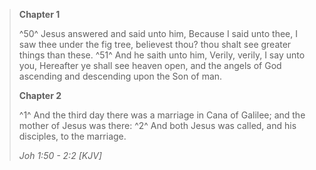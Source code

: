 > **Chapter 1**
> 
> ^50^ Jesus answered and said unto him, Because I said unto thee, I saw thee under the fig tree, believest thou? thou shalt see greater things than these.
> ^51^ And he saith unto him, Verily, verily, I say unto you, Hereafter ye shall see heaven open, and the angels of God ascending and descending upon the Son of man.
> 
> **Chapter 2**
> 
> ^1^ And the third day there was a marriage in Cana of Galilee; and the mother of Jesus was there:
> ^2^ And both Jesus was called, and his disciples, to the marriage.
> 
> _Joh 1:50 - 2:2 [KJV]_